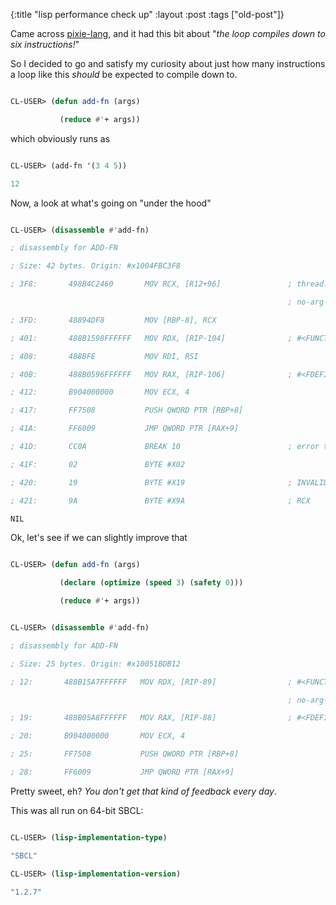 {:title "lisp performance check up"
:layout :post
 :tags ["old-post"]}



Came across [pixie-lang](https://github.com/pixie-lang/pixie), and it had this bit about "_the loop compiles down to six instructions!_"



So I decided to go and satisfy my curiosity about just how many instructions a loop like this _should_ be expected to compile down to.



```lisp

CL-USER> (defun add-fn (args)

           (reduce #'+ args))

```



which obviously runs as



```lisp

CL-USER> (add-fn '(3 4 5))

12

```



Now, a look at what's going on "under the hood"



```lisp

CL-USER> (disassemble #'add-fn)

; disassembly for ADD-FN

; Size: 42 bytes. Origin: #x1004FBC3F8

; 3F8:       498B4C2460       MOV RCX, [R12+96]               ; thread.binding-stack-pointer

                                                              ; no-arg-parsing entry point

; 3FD:       48894DF8         MOV [RBP-8], RCX

; 401:       488B1598FFFFFF   MOV RDX, [RIP-104]              ; #<FUNCTION +>

; 408:       488BFE           MOV RDI, RSI

; 40B:       488B0596FFFFFF   MOV RAX, [RIP-106]              ; #<FDEFINITION for REDUCE>

; 412:       B904000000       MOV ECX, 4

; 417:       FF7508           PUSH QWORD PTR [RBP+8]

; 41A:       FF6009           JMP QWORD PTR [RAX+9]

; 41D:       CC0A             BREAK 10                        ; error trap

; 41F:       02               BYTE #X02

; 420:       19               BYTE #X19                       ; INVALID-ARG-COUNT-ERROR

; 421:       9A               BYTE #X9A                       ; RCX

NIL

```



Ok, let's see if we can slightly improve that



```lisp

CL-USER> (defun add-fn (args)

           (declare (optimize (speed 3) (safety 0)))

           (reduce #'+ args))

```



```lisp

CL-USER> (disassemble #'add-fn)

; disassembly for ADD-FN

; Size: 25 bytes. Origin: #x10051BDB12

; 12:       488B15A7FFFFFF   MOV RDX, [RIP-89]                ; #<FUNCTION +>

                                                              ; no-arg-parsing entry point

; 19:       488B05A8FFFFFF   MOV RAX, [RIP-88]                ; #<FDEFINITION for REDUCE>

; 20:       B904000000       MOV ECX, 4

; 25:       FF7508           PUSH QWORD PTR [RBP+8]

; 28:       FF6009           JMP QWORD PTR [RAX+9]

```



Pretty sweet, eh? _You don't get that kind of feedback every day_.



This was all run on 64-bit SBCL:



```lisp

CL-USER> (lisp-implementation-type)

"SBCL"

CL-USER> (lisp-implementation-version)

"1.2.7"

```
